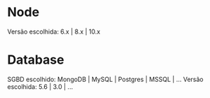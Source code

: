 # Node
Versão escolhida: 6.x | 8.x | 10.x

# Database
SGBD escolhido: MongoDB | MySQL | Postgres | MSSQL | ...
Versão escolhida: 5.6 | 3.0 | ...
